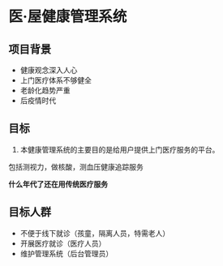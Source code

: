 # 医·屋健康管理系统


## 项目背景

- 健康观念深入人心
- 上门医疗体系不够健全
- 老龄化趋势严重
- 后疫情时代

## 目标

1. 本健康管理系统的主要目的是给用户提供上门医疗服务的平台。

包括测视力，做核酸，测血压健康追踪服务

**什么年代了还在用传统医疗服务**

## 目标人群

- 不便于线下就诊（孩童，隔离人员，特需老人）
- 开展医疗就诊（医疗人员）
- 维护管理系统（后台管理员）





